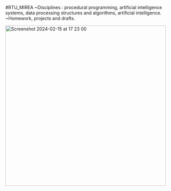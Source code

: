 #RTU_MIREA
~Disciplines : procedural programming, 
              artificial intelligence systems,
              data processing structures and algorithms,
              artificial intelligence.
~Homework, projects and drafts.

<img width="500" alt="Screenshot 2024-02-15 at 17 23 00" src="https://github.com/GoldDaniil/RTU_MIREA/assets/66370296/27f4df29-1ecf-4ca6-83c3-c7253c4a383a">
